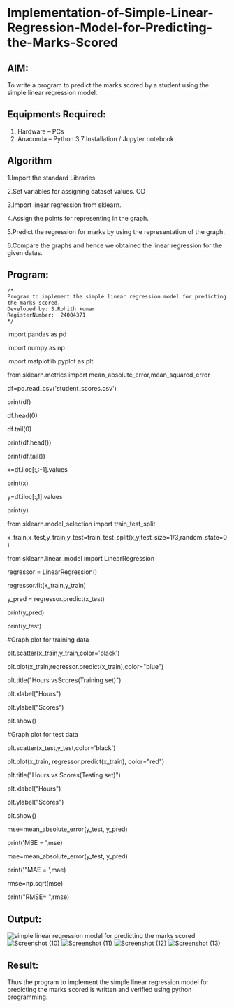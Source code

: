 # Implementation-of-Simple-Linear-Regression-Model-for-Predicting-the-Marks-Scored

## AIM:
To write a program to predict the marks scored by a student using the simple linear regression model.

## Equipments Required:
1. Hardware – PCs
2. Anaconda – Python 3.7 Installation / Jupyter notebook

## Algorithm
1.Import the standard Libraries. 

2.Set variables for assigning dataset values. OD

3.Import linear regression from sklearn.

4.Assign the points for representing in the graph.

5.Predict the regression for marks by using the representation of the graph.

6.Compare the graphs and hence we obtained the linear regression for the given datas.
 

## Program:
```
/*
Program to implement the simple linear regression model for predicting the marks scored.
Developed by: S.Rohith kumar
RegisterNumber:  24004371
*/
```
import pandas as pd 

import numpy as np

import matplotlib.pyplot as plt

from sklearn.metrics import mean_absolute_error,mean_squared_error

df=pd.read_csv('student_scores.csv') 

print(df) 

df.head(0)

df.tail(0)

print(df.head()) 

print(df.tail()) 

x=df.iloc[:,:-1].values 

print(x) 

y=df.iloc[:,1].values 

print(y) 

from sklearn.model_selection import train_test_split 

x_train,x_test,y_train,y_test=train_test_split(x,y,test_size=1/3,random_state=0)

from sklearn.linear_model import LinearRegression 

regressor = LinearRegression() 

regressor.fit(x_train,y_train) 

y_pred = regressor.predict(x_test) 

print(y_pred) 

print(y_test) 

#Graph plot for training data

plt.scatter(x_train,y_train,color='black')

plt.plot(x_train,regressor.predict(x_train),color="blue")

plt.title("Hours vsScores(Training set)") 

plt.xlabel("Hours") 

plt.ylabel("Scores")

plt.show()

#Graph plot for test data 

plt.scatter(x_test,y_test,color='black')

plt.plot(x_train, regressor.predict(x_train), color="red") 

plt.title("Hours vs Scores(Testing set)") 

plt.xlabel("Hours")

plt.ylabel("Scores") 

plt.show()

mse=mean_absolute_error(y_test, y_pred)

print('MSE = ',mse) 

mae=mean_absolute_error(y_test, y_pred) 

print('"MAE = ',mae)

rmse=np.sqrt(mse) 

print("RMSE= ",rmse)


## Output:
![simple linear regression model for predicting the marks scored](sam.png)
![Screenshot (10)](https://github.com/user-attachments/assets/f1ac85f1-3cbe-4d2f-83ab-7013b02255ea)
![Screenshot (11)](https://github.com/user-attachments/assets/a0f8a0ef-1302-44d9-8cbe-42dadaaef2a8)
![Screenshot (12)](https://github.com/user-attachments/assets/67a4313e-1ab5-4548-b9f5-bce9c41b642f)
![Screenshot (13)](https://github.com/user-attachments/assets/8b61698f-d8b2-40b1-8910-f5f70d6c6082)


## Result:
Thus the program to implement the simple linear regression model for predicting the marks scored is written and verified using python programming.
